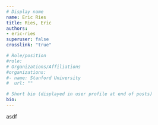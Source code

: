 ```yaml
---
# Display name
name: Eric Ries
title: Ries, Eric
authors:
- eric-ries
superuser: false
crosslink: "true"

# Role/position
#role:
# Organizations/Affiliations
#organizations:
#- name: Stanford University
#  url: ""

# Short bio (displayed in user profile at end of posts)
bio:
---
```

asdf
